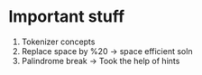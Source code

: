 # Important stuff 

1. Tokenizer concepts 
2. Replace space by %20 -> space efficient soln
3. Palindrome break -> Took the help of hints
